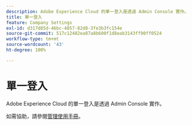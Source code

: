 ```yaml
---
description: Adobe Experience Cloud 的單一登入是透過 Admin Console 實作。
title: 單一登入
feature: Company Settings
exl-id: d317d85d-46bc-4857-82d8-3fe3b3fc154e
source-git-commit: 517c12482ea87a8b600f1d8eab3143ff90ff0524
workflow-type: tm+mt
source-wordcount: '43'
ht-degree: 100%

---
```


# 單一登入

Adobe Experience Cloud 的單一登入是透過 Admin Console 實作。

如需協助，請參閱[管理使用手冊](https://helpx.adobe.com/enterprise/admin-guide.html/enterprise/using/set-up-identity.ug.html)。
